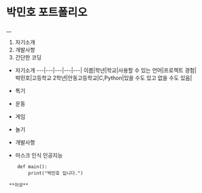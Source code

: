 # 박민호 포트폴리오
__
1. 자기소개
2. 개발사항
3. 간단한 코딩

+ 자기소개
---|---|---|---|---|
이름|학년|학교|사용할 수 있는 언어|프로젝트 경험|
박민호|고등학교 2학년|안동고등학교|C,Python|있을 수도 있고 없을 수도 있음|
+ 특기

+ 운동
+ 게임
+ 놀기

+ 개발사항
 - 마스크 인식 인공지능

```
    def main():
        print("박민호 입니다.")
        
 **이상**
